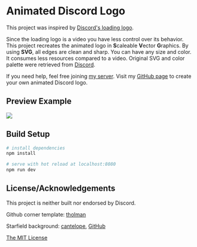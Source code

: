 # Animated Discord Logo

This project was inspired by [Discord's loading logo](https://canary.discordapp.com/assets/0bdc0497eb3a19e66f2b1e3d5741634c.webm).

Since the loading logo is a video you have less control over its behavior. This project recreates the animated logo in **S**caleable **V**ector **G**raphics. By using **SVG**, all edges are clean and sharp. You can have any size and color. It consumes less resources compared to a video. Original SVG and color palette were retrieved from [Discord](https://discordapp.com/branding).

If you need help, feel free joining [my server](https://discord.gg/gDHs8AV). Visit my [GitHub page](https://nntin.github.io/discord-logo/) to create your own animated Discord logo.

## Preview Example

![](https://cdn.rawgit.com/NNTin/discord-logo/f4333344/src/assets/animateddiscord.svg)

## Build Setup

``` bash
# install dependencies
npm install

# serve with hot reload at localhost:8080
npm run dev
```

## License/Acknowledgements

This project is neither built nor endorsed by Discord.

Github corner template: [tholman](https://github.com/tholman/github-corners)

Starfield background: [cantelope](https://cantelope.ml/), [GitHub](https://github.com/srmcgann)

[The MIT License](https://github.com/NNTin/discord-logo/blob/master/LICENSE)
